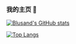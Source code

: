 ### 我的主页 👋
[![Blusand's GitHub stats](https://github-readme-stats.vercel.app/api?username=Blusand&show_icons=true&bg_color=0,7FFFAA,E1FFFF,FFFFF0&theme=graywhite&locale=cn)](https://github.com/anuraghazra/github-readme-stats)

[![Top Langs](https://github-readme-stats.vercel.app/api/top-langs/?username=Blusand&layout=compact&bg_color=0,73FA79,73FDFF,D783FF&theme=graywhite&locale=cn)](https://github.com/anuraghazra/github-readme-stats)


<!--
**Blusand/Blusand** is a ✨ _special_ ✨ repository because its `README.md` (this file) appears on your GitHub profile.

Here are some ideas to get you started:

- 🔭 I’m currently working on ...
- 🌱 I’m currently learning ...
- 👯 I’m looking to collaborate on ...
- 🤔 I’m looking for help with ...
- 💬 Ask me about ...
- 📫 How to reach me: ...
- 😄 Pronouns: ...
- ⚡ Fun fact: ...
-->
